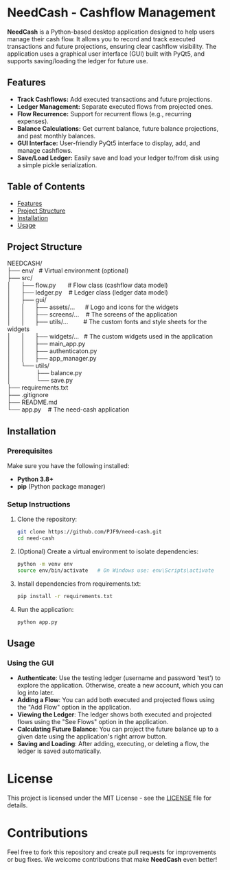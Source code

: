 # NeedCash - Cashflow Management

**NeedCash** is a Python-based desktop application designed to help users manage their cash flow. It allows you to record and track executed transactions and future projections, ensuring clear cashflow visibility. The application uses a graphical user interface (GUI) built with PyQt5, and supports saving/loading the ledger for future use.

## Features

- **Track Cashflows:** Add executed transactions and future projections.
- **Ledger Management:** Separate executed flows from projected ones.
- **Flow Recurrence:** Support for recurrent flows (e.g., recurring expenses).
- **Balance Calculations:** Get current balance, future balance projections, and past monthly balances.
- **GUI Interface:** User-friendly PyQt5 interface to display, add, and manage cashflows.
- **Save/Load Ledger:** Easily save and load your ledger to/from disk using a simple pickle serialization.

## Table of Contents

- [Features](#features)
- [Project Structure](#project-structure)
- [Installation](#installation)
- [Usage](#usage)

## Project Structure

NEEDCASH/<br>
├── env/&nbsp;&nbsp;&nbsp;# Virtual environment (optional)<br>
├── src/<br>
│   &nbsp;&nbsp;&nbsp;&nbsp;&nbsp;├── flow.py&nbsp;&nbsp;&nbsp;&nbsp;&nbsp;&nbsp;&nbsp;# Flow class (cashflow data model)<br>
│   &nbsp;&nbsp;&nbsp;&nbsp;&nbsp;├── ledger.py&nbsp;&nbsp;&nbsp;&nbsp;# Ledger class (ledger data model)<br>
│   &nbsp;&nbsp;&nbsp;&nbsp;&nbsp;├── gui/<br>
│   &nbsp;&nbsp;&nbsp;&nbsp;&nbsp;│   &nbsp;&nbsp;&nbsp;&nbsp;&nbsp;├── assets/...&nbsp;&nbsp;&nbsp;&nbsp;&nbsp;&nbsp;# Logo and icons for the widgets<br>
│   &nbsp;&nbsp;&nbsp;&nbsp;&nbsp;│   &nbsp;&nbsp;&nbsp;&nbsp;&nbsp;├── screens/...&nbsp;&nbsp;&nbsp;&nbsp;# The screens of the application<br>
│   &nbsp;&nbsp;&nbsp;&nbsp;&nbsp;│   &nbsp;&nbsp;&nbsp;&nbsp;&nbsp;├── utils/...&nbsp;&nbsp;&nbsp;&nbsp;&nbsp;&nbsp;&nbsp;&nbsp;&nbsp;# The custom fonts and style sheets for the widgets<br>
│   &nbsp;&nbsp;&nbsp;&nbsp;&nbsp;│   &nbsp;&nbsp;&nbsp;&nbsp;&nbsp;├── widgets/...&nbsp;&nbsp;&nbsp;# The custom widgets used in the application<br>
│   &nbsp;&nbsp;&nbsp;&nbsp;&nbsp;│   &nbsp;&nbsp;&nbsp;&nbsp;&nbsp;├── main_app.py<br>
│   &nbsp;&nbsp;&nbsp;&nbsp;&nbsp;│   &nbsp;&nbsp;&nbsp;&nbsp;&nbsp;├── authenticaton.py<br>
│   &nbsp;&nbsp;&nbsp;&nbsp;&nbsp;│   &nbsp;&nbsp;&nbsp;&nbsp;&nbsp;├── app_manager.py<br>
│   &nbsp;&nbsp;&nbsp;&nbsp;&nbsp;└── utils/<br>
│       &nbsp;&nbsp;&nbsp;&nbsp;&nbsp;&nbsp;&nbsp;&nbsp;&nbsp;&nbsp;&nbsp;&nbsp;&nbsp;&nbsp;├── balance.py<br>
│       &nbsp;&nbsp;&nbsp;&nbsp;&nbsp;&nbsp;&nbsp;&nbsp;&nbsp;&nbsp;&nbsp;&nbsp;&nbsp;&nbsp;└── save.py<br>
├── requirements.txt<br>
├── .gitignore<br>
├── README.md<br>
└── app.py    &nbsp;&nbsp;&nbsp;# The need-cash application<br>

## Installation

### Prerequisites

Make sure you have the following installed:
- **Python 3.8+**
- **pip** (Python package manager)

### Setup Instructions

1. Clone the repository:

   ```bash
   git clone https://github.com/PJF9/need-cash.git
   cd need-cash
   ```

2. (Optional) Create a virtual environment to isolate dependencies:
    ```bash
    python -m venv env
    source env/bin/activate   # On Windows use: env\Scripts\activate
    ```

3. Install dependencies from requirements.txt:
    ```bash
    pip install -r requirements.txt
    ```

4. Run the application:
    ```bash
    python app.py
    ```

## Usage

### Using the GUI

* **Authenticate**: Use the testing ledger (username and password 'test') to explore the application. Otherwise, create a new account, which you can log into later.
* **Adding a Flow**: You can add both executed and projected flows using the "Add Flow" option in the application.
* **Viewing the Ledger**: The ledger shows both executed and projected flows using the "See Flows" option in the application.
* **Calculating Future Balance**: You can project the future balance up to a given date using the application's right arrow button.
* **Saving and Loading**: After adding, executing, or deleting a flow, the ledger is saved automatically.

# License

This project is licensed under the MIT License - see the [LICENSE](LICENSE) file for details.


# Contributions

Feel free to fork this repository and create pull requests for improvements or bug fixes. We welcome contributions that make **NeedCash** even better!
